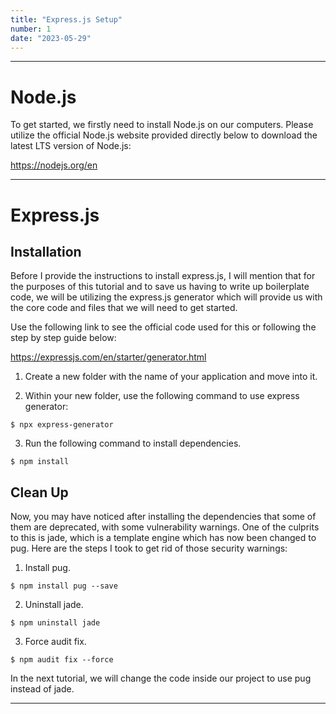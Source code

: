 ```yaml
---
title: "Express.js Setup"
number: 1
date: "2023-05-29"
---
```


***

# Node.js

To get started, we firstly need to install Node.js on our computers. Please utilize the official Node.js website provided directly below to download the latest LTS version of Node.js:

<https://nodejs.org/en>

***

# Express.js

## Installation

Before I provide the instructions to install express.js, I will mention that for the purposes of this tutorial and to save us having to write up boilerplate code, we will be utilizing the express.js generator which will provide us with the core code and files that we will need to get started. 

Use the following link to see the official code used for this or following the step by step guide below:

<https://expressjs.com/en/starter/generator.html>


1. Create a new folder with the name of your application and move into it.

2. Within your new folder, use the following command to use express generator:

```
$ npx express-generator
```

3. Run the following command to install dependencies.

```
$ npm install
```

## Clean Up

Now, you may have noticed after installing the dependencies that some of them are deprecated, with some vulnerability warnings. One of the culprits to this is jade, which is a template engine which has now been changed to pug. Here are the steps I took to get rid of those security warnings:

1. Install pug.

```
$ npm install pug --save
```

2. Uninstall jade.

```
$ npm uninstall jade
```

3. Force audit fix.

```
$ npm audit fix --force
```

In the next tutorial, we will change the code inside our project to use pug instead of jade.

***